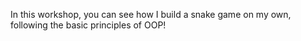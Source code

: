 In this workshop, you can see how I build a snake game on my own, following the basic principles of OOP!
